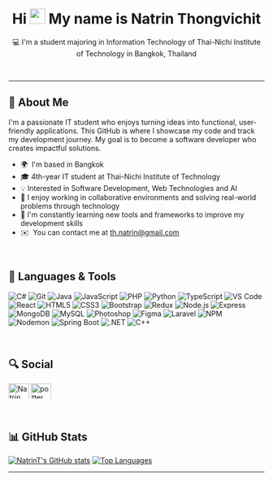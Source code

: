 <div align="center">

Hi <img src="https://user-images.githubusercontent.com/18350557/176309783-0785949b-9127-417c-8b55-ab5a4333674e.gif" width="30px"/> My name is Natrin Thongvichit
==========================================================================================================================================
💻 I'm a student majoring in Information Technology of Thai-Nichi Institute of Technology in Bangkok, Thailand

</div>
<br>
<hr>

## 🧠 About Me

I'm a passionate IT student who enjoys turning ideas into functional, user-friendly applications.
This GitHub is where I showcase my code and track my development journey.
My goal is to become a software developer who creates impactful solutions.

*   🌍  I'm based in Bangkok
*   🎓  4th-year IT student at Thai-Nichi Institute of Technology
*   💡  Interested in Software Development, Web Technologies and AI
*   🤝  I enjoy working in collaborative environments and solving real-world problems through technology
*   🌱  I'm constantly learning new tools and frameworks to improve my development skills  
*   ✉️  You can contact me at [th.natrin@gmail.com](mailto:th.natrin@gmail.com)

<br>

## 🚀 Languages & Tools

![C#](https://img.shields.io/badge/C%23-68217A?style=for-the-badge&logo=csharp&logoColor=white)
![Git](https://img.shields.io/badge/Git-F05032?style=for-the-badge&logo=git&logoColor=white)
![Java](https://img.shields.io/badge/Java-ED8B00?style=for-the-badge&logo=java&logoColor=white)
![JavaScript](https://img.shields.io/badge/JavaScript-F7DF1E?style=for-the-badge&logo=javascript&logoColor=black)
![PHP](https://img.shields.io/badge/PHP-777BB4?style=for-the-badge&logo=php&logoColor=white)
![Python](https://img.shields.io/badge/Python-3776AB?style=for-the-badge&logo=python&logoColor=white)
![TypeScript](https://img.shields.io/badge/TypeScript-3178C6?style=for-the-badge&logo=typescript&logoColor=white)
![VS Code](https://img.shields.io/badge/VS%20Code-007ACC?style=for-the-badge&logo=visual-studio-code&logoColor=white)
![React](https://img.shields.io/badge/React-20232A?style=for-the-badge&logo=react&logoColor=61DAFB)
![HTML5](https://img.shields.io/badge/HTML5-E34F26?style=for-the-badge&logo=html5&logoColor=white)
![CSS3](https://img.shields.io/badge/CSS3-1572B6?style=for-the-badge&logo=css3&logoColor=white)
![Bootstrap](https://img.shields.io/badge/Bootstrap-563D7C?style=for-the-badge&logo=bootstrap&logoColor=white)
![Redux](https://img.shields.io/badge/Redux-764ABC?style=for-the-badge&logo=redux&logoColor=white)
![Node.js](https://img.shields.io/badge/Node.js-339933?style=for-the-badge&logo=node.js&logoColor=white)
![Express](https://img.shields.io/badge/Express.js-000000?style=for-the-badge&logo=express&logoColor=white)
![MongoDB](https://img.shields.io/badge/MongoDB-4EA94B?style=for-the-badge&logo=mongodb&logoColor=white)
![MySQL](https://img.shields.io/badge/MySQL-4479A1?style=for-the-badge&logo=mysql&logoColor=white)
![Photoshop](https://img.shields.io/badge/Photoshop-31A8FF?style=for-the-badge&logo=adobephotoshop&logoColor=white)
![Figma](https://img.shields.io/badge/Figma-F24E1E?style=for-the-badge&logo=figma&logoColor=white)
![Laravel](https://img.shields.io/badge/Laravel-E74430?style=for-the-badge&logo=laravel&logoColor=white)
![NPM](https://img.shields.io/badge/NPM-%23CB3837.svg?style=for-the-badge&logo=npm&logoColor=white)
![Nodemon](https://img.shields.io/badge/NODEMON-%23323330.svg?style=for-the-badge&logo=nodemon&logoColor=%BBDEAD) 
![Spring Boot](https://img.shields.io/badge/Spring%20Boot-%236DB33F.svg?style=for-the-badge&logo=springboot&logoColor=white)
![.NET](https://img.shields.io/badge/.NET%20Core%20MVC-512BD4.svg?style=for-the-badge&logo=dotnet&logoColor=white)
![C++](https://img.shields.io/badge/C++-00599C.svg?style=for-the-badge&logo=cplusplus&logoColor=white)

<br>

## 🔍 Social

<p align="left" dir="auto">
 <a href="https://fb.com/Natrin Thongvichit" rel="nofollow"><img align="center" src="https://raw.githubusercontent.com/rahuldkjain/github-profile-readme-generator/master/src/images/icons/Social/facebook.svg" alt="Natrin Thongvichit" height="30" width="40" style="max-width: 100%; height: auto; max-height: 30px;"></a>
<a href="https://instagram.com/potter.mri" rel="nofollow"><img align="center" src="https://raw.githubusercontent.com/rahuldkjain/github-profile-readme-generator/master/src/images/icons/Social/instagram.svg" alt="potter.mri" height="30" width="40" style="max-width: 100%; height: auto; max-height: 30px;"></a>
</p>
                    

<br>

## 📊 GitHub Stats
                    
 <a href="http://www.github.com/NatrinT"><img src="https://github-readme-stats.vercel.app/api?username=NatrinT&show_icons=true&hide=&count_private=true&title_color=0891b2&text_color=ffffff&icon_color=0891b2&bg_color=1c1917&hide_border=true&show_icons=true" alt="NatrinT's GitHub stats" /></a>
 <a href="https://github.com/NatrinT" align="left"><img src="https://github-readme-stats.vercel.app/api/top-langs/?username=NatrinT&langs_count=10&title_color=0891b2&text_color=ffffff&icon_color=0891b2&bg_color=1c1917&hide_border=true&locale=en&custom_title=Top%20%Languages" alt="Top Languages" /></a>

<hr>
